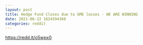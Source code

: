 ```yaml
--- 
layout: post 
title: Hedge Fund Closes due to GME losses - WE ARE WINNING 
date: 2021-06-22 1624394368 
categories: reddit 
--- 
```

https://redd.it/o5wpx0
